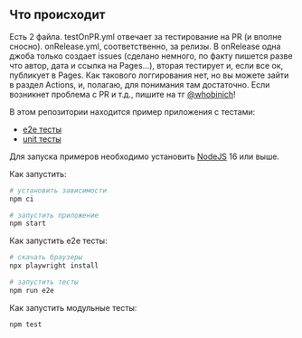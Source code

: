 ## Что происходит

Есть 2 файла. testOnPR.yml отвечает за тестирование на PR (и вполне сносно). onRelease.yml, соответственно, за релизы. В onRelease одна джоба только создает issues (сделано немного, по факту пишется разве что автор, дата и ссылка на Pages...), вторая тестирует и, если все ок, публикует в Pages. Как такового логгирования нет, но вы можете зайти в раздел Actions, и, полагаю, для понимания там достаточно. Если возникнет проблема с PR и т.д., пишите на тг [@whobinich](https://t.me/whobinich)!  

В этом репозитории находится пример приложения с тестами:

- [e2e тесты](e2e/example.spec.ts)
- [unit тесты](src/example.test.tsx)

Для запуска примеров необходимо установить [NodeJS](https://nodejs.org/en/download/) 16 или выше.

Как запустить:

```sh
# установить зависимости
npm ci

# запустить приложение
npm start
```

Как запустить e2e тесты:

```sh
# скачать браузеры
npx playwright install

# запустить тесты
npm run e2e
```

Как запустить модульные тесты:

```sh
npm test
```